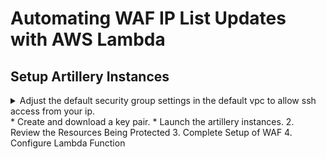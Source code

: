 # Automating WAF IP List Updates with AWS Lambda

## Setup Artillery Instances
   <details>
    <summary> Adjust the default security group settings in the default vpc to allow ssh access from your ip.</summary>
    
    1. Navigate to the EC2 dashboard and click on _Security groups_ under *Resources*
    2. Click the check-box next to the security group with a *Group Name* of "defualt" and open the *Inbound* tab.
    3. Click the *Edit* button and on the *Edit inbound rules* dialog box click the *Add Rule* button. 
    4. Set *Type* to "SSH", *Soure* to "My IP" and click the *Save* button.
   </details>
   * Create and download a key pair.
   * Launch the artillery instances.
2. Review the Resources Being Protected
3. Complete Setup of WAF
4. Configure Lambda Function
